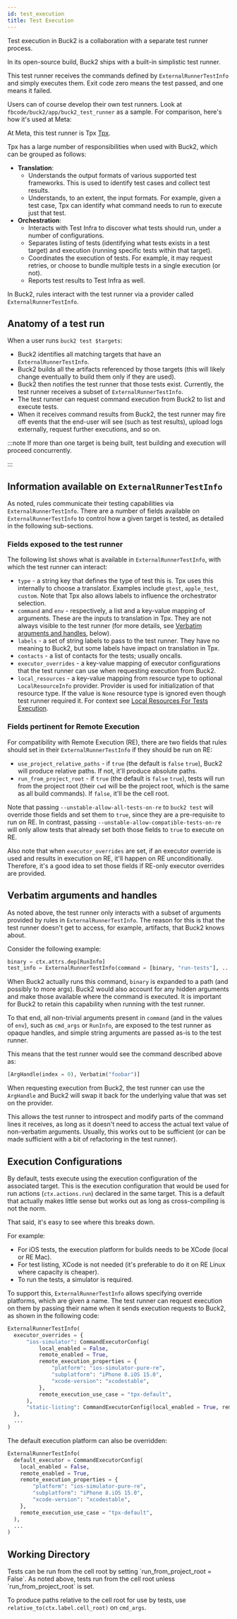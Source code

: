 ```yaml
---
id: test_execution
title: Test Execution
---
```


Test execution in Buck2 is a collaboration with a separate test runner process.

<OssOnly>

In its open-source build, Buck2 ships with a built-in simplistic test runner.

This test runner receives the commands defined by `ExternalRunnerTestInfo` and
simply executes them. Exit code zero means the test passed, and one means it
failed.

Users can of course develop their own test runners. Look at
`fbcode/buck2/app/buck2_test_runner` as a sample. For comparison, here's how
it's used at Meta:

</OssOnly>

At Meta, this test runner is <OssOnly>Tpx</OssOnly>
<FbInternalOnly>[Tpx](https://www.internalfb.com/intern/wiki/TAE/tpx/)</FbInternalOnly>.

Tpx has a large number of responsibilities when used with Buck2, which can be
grouped as follows:

- **Translation**:
  - Understands the output formats of various supported test frameworks. This is
    used to identify test cases and collect test results.
  - Understands, to an extent, the input formats. For example, given a test
    case, Tpx can identify what command needs to run to execute just that test.
- **Orchestration**:
  - Interacts with Test Infra to discover what tests should run, under a number
    of configurations.
  - Separates listing of tests (identifying what tests exists in a test target)
    and execution (running specific tests within that target).
  - Coordinates the execution of tests. For example, it may request retries, or
    choose to bundle multiple tests in a single execution (or not).
  - Reports test results to Test Infra as well.

In Buck2, rules interact with the test runner via a provider called
`ExternalRunnerTestInfo`.

## Anatomy of a test run

When a user runs `buck2 test $targets`:

- Buck2 identifies all matching targets that have an `ExternalRunnerTestInfo`.
- Buck2 builds all the artifacts referenced by those targets (this will likely
  change eventually to build them only if they are used).
- Buck2 then notifies the test runner that those tests exist. Currently, the
  test runner receives a subset of `ExternalRunnerTestInfo`.
- The test runner can request command execution from Buck2 to list and execute
  tests.
- When it receives command results from Buck2, the test runner may fire off
  events that the end-user will see (such as test results), upload logs
  externally, request further executions, and so on.

<!-- prettier-ignore -->
:::note
If more than one target is being built, test building and execution will proceed concurrently.

<!-- prettier-ignore -->
:::

## Information available on `ExternalRunnerTestInfo`

As noted, rules communicate their testing capabilities via
`ExternalRunnerTestInfo`. There are a number of fields available on
`ExternalRunnerTestInfo` to control how a given target is tested, as detailed in
the following sub-sections.

### Fields exposed to the test runner

The following list shows what is available in `ExternalRunnerTestInfo`, with
which the test runner can interact:

- `type` - a string key that defines the type of test this is. <FbInternalOnly>
  Tpx uses this internally to choose a translator. Examples include `gtest`,
  `apple_test`, `custom`. Note that Tpx also allows labels to influence the
  orchestrator selection. </FbInternalOnly>
- `command` and `env` - respectively, a list and a key-value mapping of
  arguments. <FbInternalOnly>These are the inputs to translation in
  Tpx.</FbInternalOnly> They are not always visible to the test runner (for more
  details, see
  [Verbatim arguments and handles](#verbatim-arguments-and-handles), below).
- `labels` - a set of string labels to pass to the test runner. <FbInternalOnly>
  They have no meaning to Buck2, but some labels have impact on translation in
  Tpx. </FbInternalOnly>
- `contacts` - a list of contacts for the tests; usually oncalls.
- `executor_overrides` - a key-value mapping of executor configurations that the
  test runner can use when requesting execution from Buck2.
- `local_resources` - a key-value mapping from resource type to optional
  `LocalResourceInfo` provider. Provider is used for initialization of that
  resource type. If the value is `None` resource type is ignored even though
  test runner required it. For context see
  [Local Resources For Tests Execution](local_resources.md).

### Fields pertinent for Remote Execution

For compatibility with Remote Execution (RE), there are two fields that rules
should set in their `ExternalRunnerTestInfo` if they should be run on RE:

- `use_project_relative_paths` - if `true` (the default is
  <FbInternalOnly>`false`</FbInternalOnly> <OssOnly>`true`</OssOnly>), Buck2
  will produce relative paths. If not, it'll produce absolute paths.
- `run_from_project_root` - if `true` (the default is
  <FbInternalOnly>`false`</FbInternalOnly> <OssOnly>`true`</OssOnly>), tests
  will run from the project root (their `cwd` will be the project root, which is
  the same as all build commands). If `false`, it'll be the cell root.

Note that passing `--unstable-allow-all-tests-on-re` to `buck2 test` will
override those fields and set them to `true`, since they are a pre-requisite to
run on RE. In contrast, passing `--unstable-allow-compatible-tests-on-re` will
only allow tests that already set both those fields to `true` to execute on RE.

Also note that when `executor_overrides` are set, if an executor override is
used and results in execution on RE, it'll happen on RE unconditionally.
Therefore, it's a good idea to set those fields if RE-only executor overrides
are provided.

## Verbatim arguments and handles

As noted above, the test runner only interacts with a subset of arguments
provided by rules in `ExternalRunnerTestInfo`. The reason for this is that the
test runner doesn't get to access, for example, artifacts, that Buck2 knows
about.

Consider the following example:

```python
binary = ctx.attrs.dep[RunInfo]
test_info = ExternalRunnerTestInfo(command = [binary, "run-tests"], ...)
```

When Buck2 actually runs this command, `binary` is expanded to a path (and
possibly to more args). Buck2 would also account for any hidden arguments and
make those available where the command is executed. It is important for Buck2 to
retain this capability when running with the test runner.

To that end, all non-trivial arguments present in `command` (and in the values
of `env`), such as `cmd_args` or `RunInfo`, are exposed to the test runner as
opaque handles, and simple string arguments are passed as-is to the test runner.

This means that the test runner would see the command described above as:

```python
[ArgHandle(index = 0), Verbatim("foobar")]
```

When requesting execution from Buck2, the test runner can use the `ArgHandle`
and Buck2 will swap it back for the underlying value that was set on the
provider.

This allows the test runner to introspect and modify parts of the command lines
it receives, as long as it doesn't need to access the actual text value of
non-verbatim arguments. Usually, this works out to be sufficient (or can be made
sufficient with a bit of refactoring in the test runner).

## Execution Configurations

By default, tests execute using the execution configuration of the associated
target. This is the execution configuration that would be used for run actions
(`ctx.actions.run`) declared in the same target. This is a default that actually
makes little sense but works out as long as cross-compiling is not the norm.

<FbInternalOnly>

That said, it's easy to see where this breaks down.

For example:

- For iOS tests, the execution platform for builds needs to be XCode (local or
  RE Mac).
- For test listing, XCode is not needed (it's preferable to do it on RE Linux
  where capacity is cheaper).
- To run the tests, a simulator is required.

</FbInternalOnly>

To support this, `ExternalRunnerTestInfo` allows specifying override platforms,
which are given a name. The test runner can request execution on them by passing
their name when it sends execution requests to Buck2, as shown in the following
code:

```python
ExternalRunnerTestInfo(
  executor_overrides = {
      "ios-simulator": CommandExecutorConfig(
          local_enabled = False,
          remote_enabled = True,
          remote_execution_properties = {
              "platform": "ios-simulator-pure-re",
              "subplatform": "iPhone 8.iOS 15.0",
              "xcode-version": "xcodestable",
          },
          remote_execution_use_case = "tpx-default",
      ),
      "static-listing": CommandExecutorConfig(local_enabled = True, remote_enabled = False),
  },
  ...
)
```

The default execution platform can also be overridden:

```python
ExternalRunnerTestInfo(
  default_executor = CommandExecutorConfig(
    local_enabled = False,
    remote_enabled = True,
    remote_execution_properties = {
        "platform": "ios-simulator-pure-re",
        "subplatform": "iPhone 8.iOS 15.0",
        "xcode-version": "xcodestable",
    },
    remote_execution_use_case = "tpx-default",
  ),
  ...
)
```

## Working Directory

<OssOnly>
Tests can be run from the cell root by setting `run_from_project_root = False`.
</OssOnly>

<FbInternalOnly>
As noted above, tests run from the cell root unless `run_from_project_root` is set.
</FbInternalOnly>

To produce paths relative to the cell root for use by tests, use
`relative_to(ctx.label.cell_root)` on `cmd_args`.
